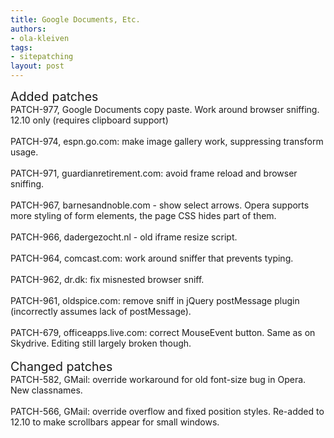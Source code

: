 ```yaml
---
title: Google Documents, Etc.
authors:
- ola-kleiven
tags:
- sitepatching
layout: post
---
```

<span style="font-size: 140%">Added patches</span><br/>PATCH-977, Google Documents copy paste. Work around browser sniffing. 12.10 only (requires clipboard support)<br/><br/>PATCH-974, espn.go.com: make image gallery work, suppressing transform usage.<br/><br/>PATCH-971, guardianretirement.com: avoid frame reload and browser sniffing.<br/><br/>PATCH-967, barnesandnoble.com - show select arrows. Opera supports more styling of form elements, the page CSS hides part of them.<br/><br/>PATCH-966, dadergezocht.nl - old iframe resize script.<br/><br/>PATCH-964, comcast.com: work around sniffer that prevents typing.<br/><br/>PATCH-962, dr.dk: fix misnested browser sniff.<br/><br/>PATCH-961, oldspice.com: remove sniff in jQuery postMessage plugin (incorrectly assumes lack of postMessage).<br/><br/>PATCH-679, officeapps.live.com: correct MouseEvent button. Same as on Skydrive. Editing still largely broken though.<br/><br/><span style="font-size: 140%">Changed patches</span><br/>PATCH-582, GMail: override workaround for old font-size bug in Opera. New classnames.<br/><br/>PATCH-566, GMail: override overflow and fixed position styles. Re-added to 12.10 to make scrollbars appear for small windows.

